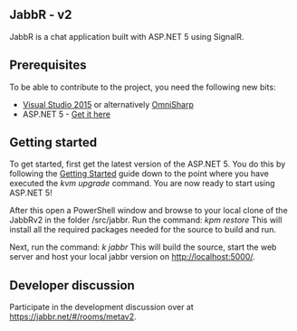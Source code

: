 ## JabbR - v2
JabbR is a chat application built with ASP.NET 5 using SignalR.

## Prerequisites
To be able to contribute to the project, you need the following new bits:
* [Visual Studio 2015](http://www.visualstudio.com/en-us/downloads/visual-studio-2015-downloads-vs.aspx) or alternatively [OmniSharp](http://www.omnisharp.net/)
* ASP.NET 5 - [Get it here](https://github.com/aspnet/home#getting-started)

## Getting started
To get started, first get the latest version of the ASP.NET 5. You do this by following the [Getting Started](https://github.com/aspnet/home#getting-started) guide down to the point where you have executed the *kvm upgrade* command.
You are now ready to start using ASP.NET 5!

After this open a PowerShell window and browse to your local clone of the JabbRv2 in the folder /src/jabbr. 
Run the command: *kpm restore*
This will install all the required packages needed for the source to build and run.

Next, run the command: *k jabbr*
This will build the source, start the web server and host your local jabbr version on [http://localhost:5000/](http://localhost:5000/).

## Developer discussion
Participate in the development discussion over at https://jabbr.net/#/rooms/metav2.